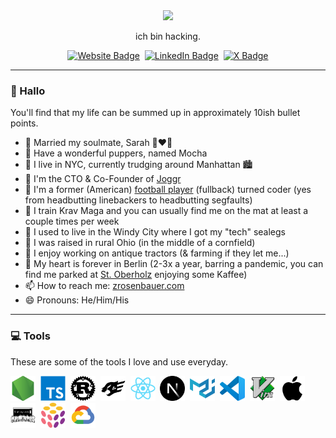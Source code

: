 <div id="header" align="center">
  <img src="https://media.giphy.com/media/ZVik7pBtu9dNS/giphy.gif" width="400" />
  <p>ich bin hacking.</p>
</div>

<div id="badges" align="center">
  <a href="https://zrosenbauer.com" color="transparent"><img src="https://img.shields.io/badge/zrosenbauer.com-black?style=for-the-badge&logo=googlechrome&logoColor=white" alt="Website Badge" /></a>&nbsp;
  <a href="https://www.linkedin.com/in/zacrosenbauer/"><img src="https://img.shields.io/badge/LinkedIn-blue?style=for-the-badge&logo=linkedin&logoColor=white" alt="LinkedIn Badge"/></a>&nbsp;
  <a href="https://twitter.com/zrosenbauer"><img src="https://img.shields.io/badge/X-black?style=for-the-badge&logo=x&logoColor=white" alt="X Badge"/></a>
</div>

----

### 👋 Hallo
                                                                                                                             
You'll find that my life can be summed up in approximately 10ish bullet points.

- 💍 Married my soulmate, Sarah 👩‍❤️‍👨
- 🐶 Have a wonderful puppers, named Mocha                                                                                              
- 🗽 I live in NYC, currently trudging around Manhattan 🏙️
- 🏃 I'm the CTO & Co-Founder of [Joggr](https://joggr.io)
- 🏈 I'm a former (American) [football player](https://www.youtube.com/watch?v=KYwfzejSyxQ&t=260s) (fullback) turned coder (yes from headbutting linebackers to headbutting segfaults)
- 🥊 I train Krav Maga and you can usually find me on the mat at least a couple times per week
- 🧦 I used to live in the Windy City where I got my "tech" sealegs
- 🌽 I was raised in rural Ohio (in the middle of a cornfield)                                             
- 🚜 I enjoy working on antique tractors (& farming if they let me...)
- 🐻 My heart is forever in Berlin (2-3x a year, barring a pandemic, you can find me parked at [St. Oberholz](https://sanktoberholz.coffee/) enjoying some Kaffee)
- 📫 How to reach me: [zrosenbauer.com](https://zrosenbauer.com/)
- 😄 Pronouns: He/Him/His


----

### 💻 Tools

These are some of the tools I love and use everyday.

<img src="https://github.com/devicons/devicon/blob/master/icons/nodejs/nodejs-original.svg" title="NodeJS" alt="NodeJS" width="40" height="40"/>&nbsp;
<img src="https://github.com/devicons/devicon/blob/master/icons/typescript/typescript-original.svg" title="TypeScript" alt="TypeScript" width="40" height="40"/>&nbsp;
<img src="https://github.com/devicons/devicon/blob/master/icons/rust/rust-original.svg" title="Rust" alt="Rust" width="40" height="40"/>&nbsp;
<img src="https://github.com/devicons/devicon/blob/master/icons/fastify/fastify-original.svg" title="fastify" alt="fastify" width="40" height="40"/>&nbsp;
<img src="https://github.com/devicons/devicon/blob/master/icons/react/react-original.svg" title="React" alt="React" width="40" height="40"/>&nbsp;
<img src="https://github.com/devicons/devicon/blob/master/icons/nextjs/nextjs-original.svg" title="Next" alt="Next " width="40" height="40"/>&nbsp;
<img src="https://github.com/devicons/devicon/blob/master/icons/materialui/materialui-original.svg" title="Material UI" alt="Material UI" width="40" height="40"/>&nbsp;
<img src="https://github.com/devicons/devicon/blob/master/icons/vscode/vscode-original.svg" title="VS Code" alt="VS Code" width="40" height="40"/>&nbsp;
<img src="https://github.com/devicons/devicon/blob/master/icons/vim/vim-original.svg" title="vim" alt="vim" width="40" height="40"/>&nbsp;
<img src="https://github.com/devicons/devicon/blob/master/icons/apple/apple-original.svg" title="apple" alt="apple" width="40" height="40"/>&nbsp;
<img src="https://github.com/devicons/devicon/blob/master/icons/ohmyzsh/ohmyzsh-original.svg" title="ohmyzsh" alt="ohmyzsh" width="40" height="40"/>&nbsp;
<img src="https://github.com/devicons/devicon/blob/master/icons/pulumi/pulumi-original.svg" title="Pulumi" alt="Pulumi" width="40" height="40"/>&nbsp;
<img src="https://github.com/devicons/devicon/blob/master/icons/googlecloud/googlecloud-original.svg" title="GCP" alt="GCP" width="40" height="40"/>&nbsp;

